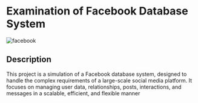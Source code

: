 # Examination of Facebook Database System
![facebook](https://github.com/user-attachments/assets/c54592f9-9929-4e3e-8493-f17ef7d28a0e)
## Description
This project is a simulation of a Facebook database system, designed to handle the complex requirements of a large-scale social media platform. It focuses on managing user data, relationships, posts, interactions, and messages in a scalable, efficient, and flexible manner
